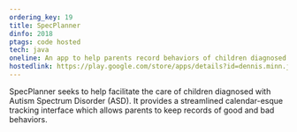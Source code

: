 ```yaml
---
ordering_key: 19
title: SpecPlanner
dinfo: 2018
ptags: code hosted
tech: java
oneline: An app to help parents record behaviors of children diagnosed with ASD.
hostedlink: https://play.google.com/store/apps/details?id=dennis.minn.jerichoapps.org.spark&hl=en_US
---
```

SpecPlanner seeks to help facilitate the care of children diagnosed with Autism Spectrum Disorder (ASD). It provides a streamlined calendar-esque tracking interface which allows parents to keep records of good and bad behaviors.
